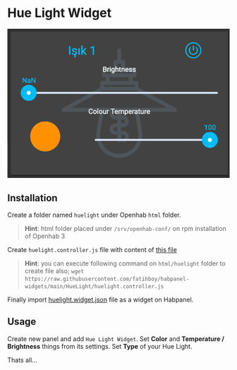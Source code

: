 # Hue Light Widget

![Hue light widget](images/huelight-widget.png)

## Installation

Create a folder named `huelight` under Openhab `html` folder.

> **Hint**: html folder placed under `/srv/openhab-conf/` on rpm installation of Openhab 3

Create `huelight.controller.js` file with content of [this file](huelight.controller.js)

> **Hint**: you can execute following command on `html/huelight` folder to create file also;
> `wget https://raw.githubusercontent.com/fatihboy/habpanel-widgets/main/HueLight/huelight.controller.js`

Finally import [huelight.widget.json](https://raw.githubusercontent.com/fatihboy/habpanel-widgets/main/HueLight/huelight.widget.json) file as a widget on Habpanel.

## Usage

Create new panel and add `Hue Light Widget`. Set **Color** and **Temperature / Brightness** things from its settings. Set **Type** of your Hue Light.

Thats all...
